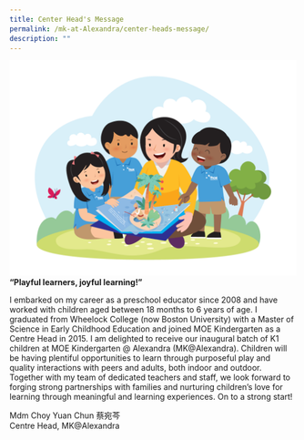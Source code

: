 ```yaml
---
title: Center Head's Message
permalink: /mk-at-Alexandra/center-heads-message/
description: ""
---
```

![](/images/MK/2023%20Reading.png)**“Playful learners, joyful learning!”**

I embarked on my career as a preschool educator since 2008 and have worked with children aged between 18 months to 6 years of age. I graduated from Wheelock College (now Boston University) with a Master of Science in Early Childhood Education and joined MOE Kindergarten as a Centre Head in 2015. I am delighted to receive our inaugural batch of K1 children at MOE Kindergarten @ Alexandra (MK@Alexandra). Children will be having plentiful opportunities to learn through purposeful play and quality interactions with peers and adults, both indoor and outdoor. Together with my team of dedicated teachers and staff, we look forward to forging strong partnerships with families and nurturing children’s love for learning through meaningful and learning experiences. On to a strong start!


Mdm Choy Yuan Chun 蔡宛芩
<br>Centre Head, MK@Alexandra